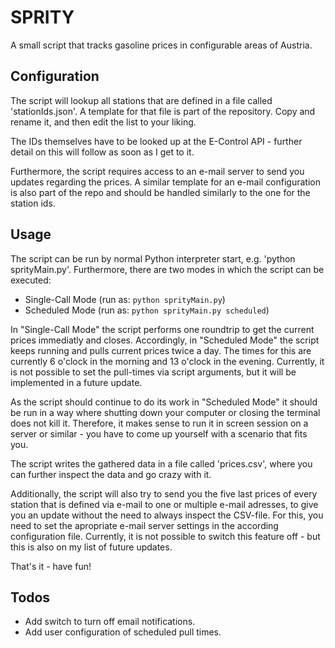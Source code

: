# SPRITY

A small script that tracks gasoline prices in configurable areas of Austria. 

## Configuration

The script will lookup all stations that are defined in a file called 'stationIds.json'. A template for that file is part of the repository. Copy and rename it, and then edit the list to your liking.

The IDs themselves have to be looked up at the E-Control API - further detail on this will follow as soon as I get to it.

Furthermore, the script requires access to an e-mail server to send you updates regarding the prices. A similar template for an e-mail configuration is also part of the repo and should be handled similarly to the one for the station ids. 

## Usage

The script can be run by normal Python interpreter start, e.g. 'python sprityMain.py'. Furthermore, there are two modes in which the script can be executed: 
 * Single-Call Mode (run as: `python sprityMain.py`)
 * Scheduled Mode (run as: `python sprityMain.py scheduled`)
 
In "Single-Call Mode" the script performs one roundtrip to get the current prices immediatly and closes. Accordingly, in "Scheduled Mode" the script keeps running and pulls current prices twice a day. The times for this are currently 6 o'clock in the morning and 13 o'clock in the evening. Currently, it is not possible to set the pull-times via script arguments, but it will be implemented in a future update. 

As the script should continue to do its work in "Scheduled Mode" it should be run in a way where shutting down your computer or closing the terminal does not kill it. Therefore, it makes sense to run it in screen session on a server or similar - you have to come up yourself with a scenario that fits you.

The script writes the gathered data in a file called 'prices.csv', where you can further inspect the data and go crazy with it.

Additionally, the script will also try to send you the five last prices of every station that is defined via e-mail to one or multiple e-mail adresses, to give you an update without the need to always inspect the CSV-file. For this, you need to set the apropriate e-mail server settings in the according configuration file. Currently, it is not possible to switch this feature off - but this is also on my list of future updates. 

That's it - have fun!

## Todos

 * Add switch to turn off email notifications.
 * Add user configuration of scheduled pull times.